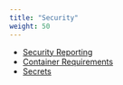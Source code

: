 ```yaml
---
title: "Security"
weight: 50
---
```


* [Security Reporting](reporting)
* [Container Requirements](containers)
* [Secrets](secrets)
